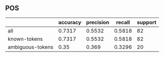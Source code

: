 
## POS

|                  | accuracy | precision | recall | support |
|------------------|----------|-----------|--------|---------|
| all              | 0.7317   | 0.5532    | 0.5818 | 82      |
| known-tokens     | 0.7317   | 0.5532    | 0.5818 | 82      |
| ambiguous-tokens | 0.35     | 0.369     | 0.3296 | 20      |

